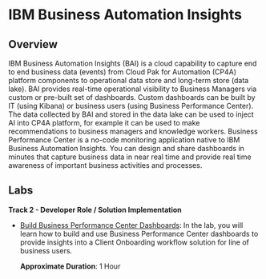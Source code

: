 # IBM Business Automation Insights
## Overview

IBM Business Automation Insights (BAI) is a cloud capability to capture end to end business data (events) from Cloud Pak for Automation (CP4A) platform components to operational data store and long-term store (data lake). 
BAI provides real-time operational visibility to Business Managers via custom or pre-built set of dashboards. Custom dashboards can be built by IT (using Kibana) or business users (using Business Performance Center).
The data collected by BAI and stored in the data lake can be used to inject AI into CP4A platform, for example it can be used to make recommendations to business managers and knowledge workers.
Business Performance Center is a no-code monitoring application native to IBM Business Automation Insights. You can design and share dashboards in minutes that capture business data in near real time and provide real time awareness of important business activities and processes.

## Labs

**Track 2 - Developer Role / Solution Implementation**

- <a href="Lab%20Guide%20-%20Operational%20Intelligence%20-%20BAI%20-%20Build%20Business%20Performance%20Center%20Dashboard.pdf" target="_blank">Build Business Performance Center Dashboards</a>: In the lab, you will learn how to build and use Business Performance Center dashboards to provide insights into a Client Onboarding workflow solution for line of business users.
  
    **Approximate Duration**: 1 Hour
